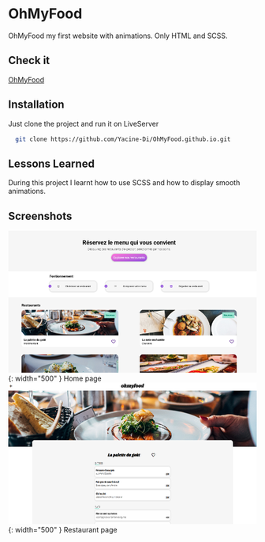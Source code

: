 
# OhMyFood

OhMyFood my first website with animations.
Only HTML and SCSS.


## Check it

[OhMyFood](https://yacine-di.github.io/OhMyFood.github.io/)
## Installation

Just clone the project and run it on LiveServer


```bash
  git clone https://github.com/Yacine-Di/OhMyFood.github.io.git
```

## Lessons Learned

During this project I learnt how to use SCSS and how to display smooth animations.


## Screenshots

![App Screenshot](assets/screenshot/Ohmyfood1.png){: width="500" }
Home page
![App Screenshot](assets/screenshot/Ohmyfood2.png){: width="500" }
Restaurant page 
